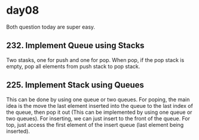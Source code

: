 # day08

Both question today are super easy.

## 232. Implement Queue using Stacks
Two stasks, one for push and one for pop. When pop, if the pop stack is empty, pop all elements from push stack to pop stack.

## 225. Implement Stack using Queues
This can be done by using one queue or two queues. 
For poping, the main idea is the move the last element inserted into the queue to the last index of the queue, then pop it out (This can be implemented by using one queue or two queues).
For inserting, we can just insert to the front of the queue.
For top, just access the first element of the insert queue (last element being inserted).
